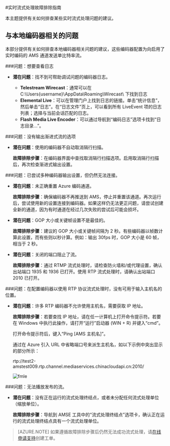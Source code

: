 <properties 
	pageTitle="实时流式处理故障排除指南 | Azure" 
	description="本主题提供有关如何排查实时流式处理问题的建议。" 
	services="media-services" 
	documentationCenter="" 
	authors="juliako" 
	manager="erikre" 
	editor=""/>  


<tags 
	ms.service="media-services" 
	ms.workload="media" 
	ms.tgt_pltfrm="na" 
	ms.devlang="na" 
	ms.topic="article" 
	ms.date="10/12/2016"  
	wacn.date="11/21/2016"  
	ms.author="juliako"/>


#实时流式处理故障排除指南

本主题提供有关如何排查某些实时流式处理问题的建议。

## 与本地编码器相关的问题 

本部分提供有关如何排查本地编码器相关问题的建议，这些编码器配置为向启用了实时编码的 AMS 通道发送单比特率流。

###问题：想要查看日志 

- **潜在问题**：找不到可帮助调试问题的编码器日志。
	
	- **Telestream Wirecast**：通常可以在 C:\\Users{username}\\AppData\\Roaming\\Wirecast\\ 下找到日志
	- **Elemental Live**：可以在管理门户上找到日志的链接。单击“统计信息”，然后单击“日志”。在“日志文件”页上，可以看到所有 LiveEvent 项的日志列表；选择与当前会话匹配的日志。
	- **Flash Media Live Encoder**：可以通过导航到“编码日志”选项卡找到“日志目录...”。
	
###问题：没有输出渐进式流的选项

- **潜在问题**：使用的编码器不自动取消隔行扫描。

	**故障排除步骤**：在编码器界面中查找取消隔行扫描选项。启用取消隔行扫描后，再次检查渐进式输出设置。
 
###问题：已尝试多种编码器输出设置，但仍然无法连接。 

- **潜在问题**：未正确重置 Azure 编码通道。

	**故障排除步骤**：确保编码器不再推送到 AMS，停止并重置该通道。再次运行后，尝试使用新的设置连接到编码器。如果这样仍无法更正问题，请尝试创建全新的通道，因为有时通道在经过几次失败的尝试后可能会损坏。

- **潜在问题**：GOP 大小或关键帧设置不是最佳的。

	**故障排除步骤**：建议的 GOP 大小或关键帧间隔为 2 秒。有些编码器以帧数计算此设置，而有些则以秒计算。例如：输出 30fps 时，GOP 大小是 60 帧，相当于 2 秒。
	 
- **潜在问题**：关闭的端口阻止了流。

	**故障排除步骤**：通过 RTMP 流式处理时，请检查防火墙和/或代理设置，确认出站端口 1935 和 1936 已打开。使用 RTP 流式处理时，请确认出站端口 2010 已打开。


###问题：在配置编码器以使用 RTP 协议流式处理时，没有可用于输入主机名的位置。 

- **潜在问题**：许多 RTP 编码器不允许使用主机名，需要获取 IP 地址。

	**故障排除步骤**：若要查找 IP 地址，请在任一计算机上打开命令提示符。若要在 Windows 中执行此操作，请打开“运行”启动器 (WIN + R) 并键入“cmd”。

	打开命令提示符后，键入“Ping [AMS 主机名]”。

	通过在 Azure 引入 URL 中省略端口号来派生主机名，如以下示例中突出显示的部分所示：

	rtp://test2-amstest009.rtp.channel.mediaservices.chinacloudapi.cn:2010/

	![fmle](./media/media-services-fmle-live-encoder/media-services-fmle10.png)

###问题：无法播放发布的流。
 
- **潜在问题**：没有正在运行的流式处理终结点，或者未分配任何流式处理单位（缩放单位）。

	**故障排除步骤**：导航到 AMSE 工具中的“流式处理终结点”选项卡，确认正在运行的流式处理终结点具有一个流式处理单位。
	
>[AZURE.NOTE] 如果遵循故障排除步骤后仍然无法成功流式处理，请[在线申请支持](/support/support-ticket-form/?l=zh-cn)创建工单。

<!---HONumber=Mooncake_1114_2016-->